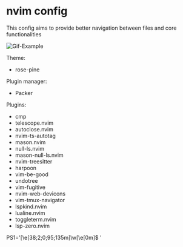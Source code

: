 # nvim config

This config aims to provide better navigation between files and core functionalities

![Gif-Example](https://github.com/fischer8/nvim/blob/main/test-demo2.gif?raw=true)

Theme:
- rose-pine

Plugin manager:
- Packer

Plugins:
- cmp
- telescope.nvim
- autoclose.nvim
- nvim-ts-autotag
- mason.nvim
- null-ls.nvim
- mason-null-ls.nvim
- nvim-treesitter
- harpoon
- vim-be-good
- undotree
- vim-fugitive
- nvim-web-devicons
- vim-tmux-navigator
- lspkind.nvim
- lualine.nvim
- toggleterm.nvim
- lsp-zero.nvim



PS1='\[\e[38;2;0;95;135m\]\w\[\e[0m\]\$ '

#




